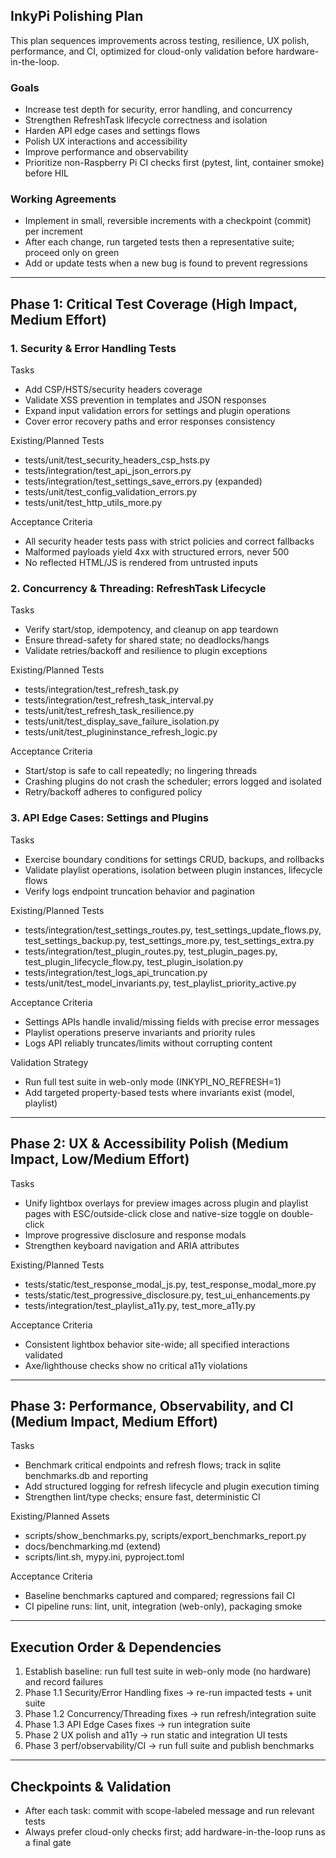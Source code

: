 ## InkyPi Polishing Plan

This plan sequences improvements across testing, resilience, UX polish, performance, and CI, optimized for cloud-only validation before hardware-in-the-loop.

### Goals
- Increase test depth for security, error handling, and concurrency
- Strengthen RefreshTask lifecycle correctness and isolation
- Harden API edge cases and settings flows
- Polish UX interactions and accessibility
- Improve performance and observability
- Prioritize non-Raspberry Pi CI checks first (pytest, lint, container smoke) before HIL

### Working Agreements
- Implement in small, reversible increments with a checkpoint (commit) per increment
- After each change, run targeted tests then a representative suite; proceed only on green
- Add or update tests when a new bug is found to prevent regressions

---

## Phase 1: Critical Test Coverage (High Impact, Medium Effort)

### 1. Security & Error Handling Tests
Tasks
- Add CSP/HSTS/security headers coverage
- Validate XSS prevention in templates and JSON responses
- Expand input validation errors for settings and plugin operations
- Cover error recovery paths and error responses consistency

Existing/Planned Tests
- tests/unit/test_security_headers_csp_hsts.py
- tests/integration/test_api_json_errors.py
- tests/integration/test_settings_save_errors.py (expanded)
- tests/unit/test_config_validation_errors.py
- tests/unit/test_http_utils_more.py

Acceptance Criteria
- All security header tests pass with strict policies and correct fallbacks
- Malformed payloads yield 4xx with structured errors, never 500
- No reflected HTML/JS is rendered from untrusted inputs

### 2. Concurrency & Threading: RefreshTask Lifecycle
Tasks
- Verify start/stop, idempotency, and cleanup on app teardown
- Ensure thread-safety for shared state; no deadlocks/hangs
- Validate retries/backoff and resilience to plugin exceptions

Existing/Planned Tests
- tests/integration/test_refresh_task.py
- tests/integration/test_refresh_task_interval.py
- tests/unit/test_refresh_task_resilience.py
- tests/unit/test_display_save_failure_isolation.py
- tests/unit/test_plugininstance_refresh_logic.py

Acceptance Criteria
- Start/stop is safe to call repeatedly; no lingering threads
- Crashing plugins do not crash the scheduler; errors logged and isolated
- Retry/backoff adheres to configured policy

### 3. API Edge Cases: Settings and Plugins
Tasks
- Exercise boundary conditions for settings CRUD, backups, and rollbacks
- Validate playlist operations, isolation between plugin instances, lifecycle flows
- Verify logs endpoint truncation behavior and pagination

Existing/Planned Tests
- tests/integration/test_settings_routes.py, test_settings_update_flows.py, test_settings_backup.py, test_settings_more.py, test_settings_extra.py
- tests/integration/test_plugin_routes.py, test_plugin_pages.py, test_plugin_lifecycle_flow.py, test_plugin_isolation.py
- tests/integration/test_logs_api_truncation.py
- tests/unit/test_model_invariants.py, test_playlist_priority_active.py

Acceptance Criteria
- Settings APIs handle invalid/missing fields with precise error messages
- Playlist operations preserve invariants and priority rules
- Logs API reliably truncates/limits without corrupting content

Validation Strategy
- Run full test suite in web-only mode (INKYPI_NO_REFRESH=1)
- Add targeted property-based tests where invariants exist (model, playlist)

---

## Phase 2: UX & Accessibility Polish (Medium Impact, Low/Medium Effort)

Tasks
- Unify lightbox overlays for preview images across plugin and playlist pages with ESC/outside-click close and native-size toggle on double-click
- Improve progressive disclosure and response modals
- Strengthen keyboard navigation and ARIA attributes

Existing/Planned Tests
- tests/static/test_response_modal_js.py, test_response_modal_more.py
- tests/static/test_progressive_disclosure.py, test_ui_enhancements.py
- tests/integration/test_playlist_a11y.py, test_more_a11y.py

Acceptance Criteria
- Consistent lightbox behavior site-wide; all specified interactions validated
- Axe/lighthouse checks show no critical a11y violations

---

## Phase 3: Performance, Observability, and CI (Medium Impact, Medium Effort)

Tasks
- Benchmark critical endpoints and refresh flows; track in sqlite benchmarks.db and reporting
- Add structured logging for refresh lifecycle and plugin execution timing
- Strengthen lint/type checks; ensure fast, deterministic CI

Existing/Planned Assets
- scripts/show_benchmarks.py, scripts/export_benchmarks_report.py
- docs/benchmarking.md (extend)
- scripts/lint.sh, mypy.ini, pyproject.toml

Acceptance Criteria
- Baseline benchmarks captured and compared; regressions fail CI
- CI pipeline runs: lint, unit, integration (web-only), packaging smoke

---

## Execution Order & Dependencies
1. Establish baseline: run full test suite in web-only mode (no hardware) and record failures
2. Phase 1.1 Security/Error Handling fixes → re-run impacted tests + unit suite
3. Phase 1.2 Concurrency/Threading fixes → run refresh/integration suite
4. Phase 1.3 API Edge Cases fixes → run integration suite
5. Phase 2 UX polish and a11y → run static and integration UI tests
6. Phase 3 perf/observability/CI → run full suite and publish benchmarks

---

## Checkpoints & Validation
- After each task: commit with scope-labeled message and run relevant tests
- Always prefer cloud-only checks first; add hardware-in-the-loop runs as a final gate


